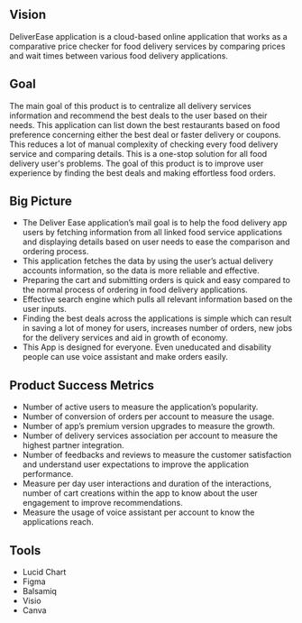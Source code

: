 Vision
-
DeliverEase application is a cloud-based online application that works as a comparative price checker for food delivery services by comparing prices and wait times between various food delivery applications.

Goal
-
The main goal of this product is to centralize all delivery services information and recommend the best deals to the user based on their needs. This application can list down the best restaurants based on food preference concerning either the best deal or faster
delivery or coupons. This reduces a lot of manual complexity of checking every food delivery service and comparing details. This is a one-stop solution for all food delivery user's problems. The goal of this product is to improve user experience by finding the best deals
and making effortless food orders.

Big Picture
-

- The Deliver Ease application’s mail goal is to help the food delivery app users by fetching information from all linked food service applications and displaying details based on user needs to ease the comparison and ordering process.
- This application fetches the data by using the user’s actual delivery accounts information, so the data is more reliable and effective.
- Preparing the cart and submitting orders is quick and easy compared to the normal process of ordering in food delivery applications.
- Effective search engine which pulls all relevant information based on the user inputs.
- Finding the best deals across the applications is simple which can result in saving a lot of money for users, increases number of orders, new jobs for the delivery services and aid in growth of economy.
- This App is designed for everyone. Even uneducated and disability people can use voice assistant and make orders easily.

Product Success Metrics
-

- Number of active users to measure the application’s popularity.
- Number of conversion of orders per account to measure the usage.
- Number of app’s premium version upgrades to measure the growth.
- Number of delivery services association per account to measure the highest partner integration.
- Number of feedbacks and reviews to measure the customer satisfaction and understand user expectations to improve the application performance.
- Measure per day user interactions and duration of the interactions, number of cart creations within the app to know about the user engagement to improve recommendations.
- Measure the usage of voice assistant per account to know the applications reach.

Tools
-

- Lucid Chart
- Figma
- Balsamiq
- Visio
- Canva
